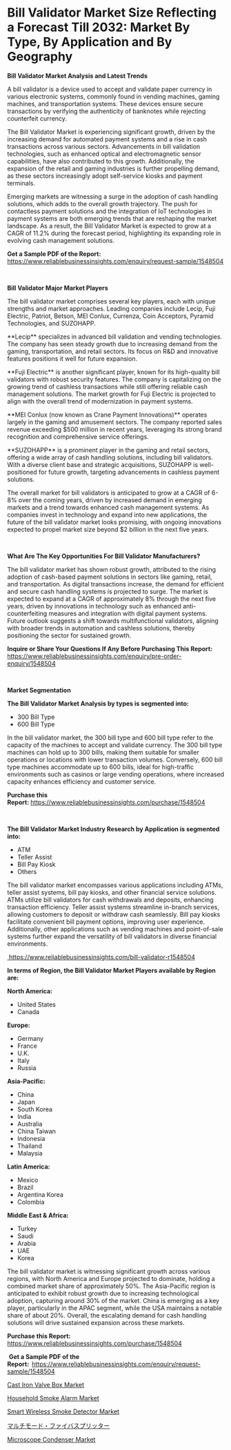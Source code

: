 <p><h1>Bill Validator Market Size Reflecting a Forecast Till 2032: Market By Type, By Application and By Geography</h1></p><p><strong>Bill Validator Market Analysis and Latest Trends</strong></p>
<p><p>A bill validator is a device used to accept and validate paper currency in various electronic systems, commonly found in vending machines, gaming machines, and transportation systems. These devices ensure secure transactions by verifying the authenticity of banknotes while rejecting counterfeit currency. </p><p>The Bill Validator Market is experiencing significant growth, driven by the increasing demand for automated payment systems and a rise in cash transactions across various sectors. Advancements in bill validation technologies, such as enhanced optical and electromagnetic sensor capabilities, have also contributed to this growth. Additionally, the expansion of the retail and gaming industries is further propelling demand, as these sectors increasingly adopt self-service kiosks and payment terminals.</p><p>Emerging markets are witnessing a surge in the adoption of cash handling solutions, which adds to the overall growth trajectory. The push for contactless payment solutions and the integration of IoT technologies in payment systems are both emerging trends that are reshaping the market landscape. As a result, the Bill Validator Market is expected to grow at a CAGR of 11.2% during the forecast period, highlighting its expanding role in evolving cash management solutions.</p></p>
<p><strong>Get a Sample PDF of the Report:&nbsp;</strong> <a href="https://www.reliablebusinessinsights.com/enquiry/request-sample/1548504?utm_campaign=101&utm_medium=2&utm_source=Github&utm_content=ia&utm_term=10042025&utm_id=bill-validator">https://www.reliablebusinessinsights.com/enquiry/request-sample/1548504</a></p>
<p>&nbsp;</p>
<p><strong>Bill Validator Major Market Players</strong></p>
<p><p>The bill validator market comprises several key players, each with unique strengths and market approaches. Leading companies include Lecip, Fuji Electric, Patriot, Betson, MEI Conlux, Currenza, Coin Acceptors, Pyramid Technologies, and SUZOHAPP.</p><p>**Lecip** specializes in advanced bill validation and vending technologies. The company has seen steady growth due to increasing demand from the gaming, transportation, and retail sectors. Its focus on R&D and innovative features positions it well for future expansion.</p><p>**Fuji Electric** is another significant player, known for its high-quality bill validators with robust security features. The company is capitalizing on the growing trend of cashless transactions while still offering reliable cash management solutions. The market growth for Fuji Electric is projected to align with the overall trend of modernization in payment systems.</p><p>**MEI Conlux (now known as Crane Payment Innovations)** operates largely in the gaming and amusement sectors. The company reported sales revenue exceeding $500 million in recent years, leveraging its strong brand recognition and comprehensive service offerings.</p><p>**SUZOHAPP** is a prominent player in the gaming and retail sectors, offering a wide array of cash handling solutions, including bill validators. With a diverse client base and strategic acquisitions, SUZOHAPP is well-positioned for future growth, targeting advancements in cashless payment solutions.</p><p>The overall market for bill validators is anticipated to grow at a CAGR of 6-8% over the coming years, driven by increased demand in emerging markets and a trend towards enhanced cash management systems. As companies invest in technology and expand into new applications, the future of the bill validator market looks promising, with ongoing innovations expected to propel market size beyond $2 billion in the next five years.</p></p>
<p>&nbsp;</p>
<p><strong>What Are The Key Opportunities For Bill Validator Manufacturers?</strong></p>
<p><p>The bill validator market has shown robust growth, attributed to the rising adoption of cash-based payment solutions in sectors like gaming, retail, and transportation. As digital transactions increase, the demand for efficient and secure cash handling systems is projected to surge. The market is expected to expand at a CAGR of approximately 8% through the next five years, driven by innovations in technology such as enhanced anti-counterfeiting measures and integration with digital payment systems. Future outlook suggests a shift towards multifunctional validators, aligning with broader trends in automation and cashless solutions, thereby positioning the sector for sustained growth.</p></p>
<p><strong>Inquire or Share Your Questions If Any Before Purchasing This Report:</strong> <a href="https://www.reliablebusinessinsights.com/enquiry/pre-order-enquiry/1548504?utm_campaign=101&utm_medium=2&utm_source=Github&utm_content=ia&utm_term=10042025&utm_id=bill-validator">https://www.reliablebusinessinsights.com/enquiry/pre-order-enquiry/1548504</a></p>
<p>&nbsp;</p>
<p><strong>Market Segmentation</strong></p>
<p><strong>The Bill Validator Market Analysis by types is segmented into:</strong></p>
<p><ul><li>300 Bill Type</li><li>600 Bill Type</li></ul></p>
<p><p>In the bill validator market, the 300 bill type and 600 bill type refer to the capacity of the machines to accept and validate currency. The 300 bill type machines can hold up to 300 bills, making them suitable for smaller operations or locations with lower transaction volumes. Conversely, 600 bill type machines accommodate up to 600 bills, ideal for high-traffic environments such as casinos or large vending operations, where increased capacity enhances efficiency and customer service.</p></p>
<p><strong>Purchase this Report:&nbsp;</strong><a href="https://www.reliablebusinessinsights.com/purchase/1548504?utm_campaign=101&utm_medium=2&utm_source=Github&utm_content=ia&utm_term=10042025&utm_id=bill-validator">https://www.reliablebusinessinsights.com/purchase/1548504</a></p>
<p>&nbsp;</p>
<p><strong>The Bill Validator Market Industry Research by Application is segmented into:</strong></p>
<p><ul><li>ATM</li><li>Teller Assist</li><li>Bill Pay Kiosk</li><li>Others</li></ul></p>
<p><p>The bill validator market encompasses various applications including ATMs, teller assist systems, bill pay kiosks, and other financial service solutions. ATMs utilize bill validators for cash withdrawals and deposits, enhancing transaction efficiency. Teller assist systems streamline in-branch services, allowing customers to deposit or withdraw cash seamlessly. Bill pay kiosks facilitate convenient bill payment options, improving user experience. Additionally, other applications such as vending machines and point-of-sale systems further expand the versatility of bill validators in diverse financial environments.</p></p>
<p><a href="https://www.reliablebusinessinsights.com/bill-validator-r1548504?utm_campaign=101&utm_medium=2&utm_source=Github&utm_content=ia&utm_term=10042025&utm_id=bill-validator">&nbsp;https://www.reliablebusinessinsights.com/bill-validator-r1548504</a></p>
<p><strong>In terms of Region, the Bill Validator Market Players available by Region are:</strong></p>
<p>
    <p> <strong> North America: </strong>
        <ul>
            <li>United States</li>
            <li>Canada</li>
        </ul>
        </p> 
    <p> <strong> Europe: </strong>
        <ul>
            <li>Germany</li>
            <li>France</li>
            <li>U.K.</li>
            <li>Italy</li>
            <li>Russia</li>
        </ul>
        </p> 
    <p> <strong> Asia-Pacific: </strong>
        <ul>
            <li>China</li>
            <li>Japan</li>
            <li>South Korea</li>
            <li>India</li>
            <li>Australia</li>
            <li>China Taiwan</li>
            <li>Indonesia</li>
            <li>Thailand</li>
            <li>Malaysia</li>
        </ul>
        </p> 
    <p> <strong> Latin America: </strong>
        <ul>
            <li>Mexico</li>
            <li>Brazil</li>
            <li>Argentina Korea</li>
            <li>Colombia</li>
        </ul>
        </p> 
    <p> <strong> Middle East & Africa: </strong>
        <ul>
            <li>Turkey</li>
            <li>Saudi</li>
            <li>Arabia</li>
            <li>UAE</li>
            <li>Korea</li>
        </ul>
    </p>
    </p>
<p><p>The bill validator market is witnessing significant growth across various regions, with North America and Europe projected to dominate, holding a combined market share of approximately 50%. The Asia-Pacific region is anticipated to exhibit robust growth due to increasing technological adoption, capturing around 30% of the market. China is emerging as a key player, particularly in the APAC segment, while the USA maintains a notable share of about 20%. Overall, the escalating demand for cash handling solutions will drive sustained expansion across these markets.</p></p>
<p><strong>Purchase this Report: </strong><a href="https://www.reliablebusinessinsights.com/purchase/1548504?utm_campaign=101&utm_medium=2&utm_source=Github&utm_content=ia&utm_term=10042025&utm_id=bill-validator">https://www.reliablebusinessinsights.com/purchase/1548504</a></p>
<p>&nbsp;<strong>Get a Sample PDF of the Report:&nbsp;&nbsp;</strong><a href="https://www.reliablebusinessinsights.com/enquiry/request-sample/1548504?utm_campaign=101&utm_medium=2&utm_source=Github&utm_content=ia&utm_term=10042025&utm_id=bill-validator">https://www.reliablebusinessinsights.com/enquiry/request-sample/1548504</a></p>
<p><strong></strong></p>
<p><p><a href="https://github.com/ifsahvadenah/Market-Research-Report-List-1/blob/main/cast-iron-valve-box-market.md?utm_campaign=101&utm_medium=2&utm_source=Github&utm_content=ia&utm_term=10042025&utm_id=bill-validator">Cast Iron Valve Box Market</a></p><p><a href="https://github.com/merzafairy04/Market-Research-Report-List-1/blob/main/household-smoke-alarm-market.md?utm_campaign=101&utm_medium=2&utm_source=Github&utm_content=ia&utm_term=10042025&utm_id=bill-validator">Household Smoke Alarm Market</a></p><p><a href="https://github.com/irfadac/Market-Research-Report-List-5/blob/main/smart-wireless-smoke-detector-market.md?utm_campaign=101&utm_medium=2&utm_source=Github&utm_content=ia&utm_term=10042025&utm_id=bill-validator">Smart Wireless Smoke Detector Market</a></p><p><a href="https://github.com/lababdou/Market-Research-Report-List-7/blob/main/143048954370.md?utm_campaign=101&utm_medium=2&utm_source=Github&utm_content=ia&utm_term=10042025&utm_id=bill-validator">マルチモード・ファイバスプリッター</a></p><p><a href="https://github.com/vasosblenksk/Market-Research-Report-List-1/blob/main/microscope-condenser-market.md?utm_campaign=101&utm_medium=2&utm_source=Github&utm_content=ia&utm_term=10042025&utm_id=bill-validator">Microscope Condenser Market</a></p></p>